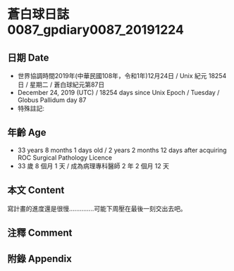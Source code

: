 # 蒼白球日誌0087_gpdiary0087_20191224 #

## 日期 Date ##

* 世界協調時間2019年(中華民國108年，令和1年)12月24日 / Unix 紀元 18254 日 / 星期二 / 蒼白球紀元第87日
* December 24, 2019 (UTC) / 18254 days since Unix Epoch / Tuesday / Globus Pallidum day 87
* 特殊註記:

## 年齡 Age ##

* 33 years 8 months 1 days old / 2 years 2 months 12 days after acquiring ROC Surgical Pathology Licence
* 33 歲 8 個月 1 天 / 成為病理專科醫師 2 年 2 個月 12 天

## 本文 Content ##

寫計畫的進度還是很慢..............可能下周壓在最後一刻交出去吧。    

## 注釋 Comment ##



## 附錄 Appendix ##

